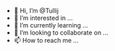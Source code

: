 - 👋 Hi, I’m @Tullij
- 👀 I’m interested in ...
- 🌱 I’m currently learning ...
- 💞️ I’m looking to collaborate on ...
- 📫 How to reach me ...

<!---
Tullij/Tullij is a ✨ special ✨ repository because its `README.md` (this file) appears on your GitHub profile.
You can click the Preview link to take a look at your changes.
--->
